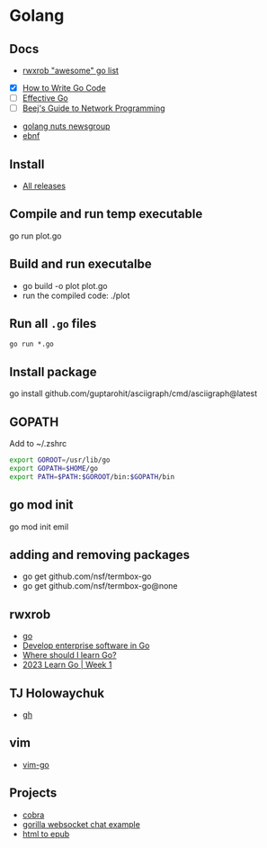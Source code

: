 # Golang

## Docs
- [rwxrob "awesome" go list](https://github.com/rwxrob/awesome-go?tab=readme-ov-file)
- [x] [How to Write Go Code](https://go.dev/doc/code)
- [ ] [Effective Go](https://go.dev/doc/effective_go)
- [ ] [Beej's Guide to Network Programming](https://beej.us/guide/bgnet/html/split/)
- [golang nuts newsgroup](https://groups.google.com/g/golang-nuts)
- [ebnf](https://pkg.go.dev/golang.org/x/exp/ebnf)

## Install
- [All releases](https://go.dev/dl/)

## Compile and run temp executable
go run plot.go

## Build and run executalbe
- go build -o plot plot.go
- run the compiled code: ./plot

## Run all `.go` files
`go run *.go`

## Install package
go install github.com/guptarohit/asciigraph/cmd/asciigraph@latest

## GOPATH
Add to ~/.zshrc

```bash
export GOROOT=/usr/lib/go
export GOPATH=$HOME/go
export PATH=$PATH:$GOROOT/bin:$GOPATH/bin
```

## go mod init
go mod init emil

## adding and removing packages
- go get github.com/nsf/termbox-go
- go get github.com/nsf/termbox-go@none

## rwxrob
- [go](/pages/rwxrob.md#go)
- [Develop enterprise software in Go](https://skilstak.io/boost/go/)
- [Where should I learn Go?](https://www.youtube.com/watch?v=zRxa224BG80)
- [2023 Learn Go | Week 1](https://www.youtube.com/watch?v=rfspYuA-0EY)

## TJ Holowaychuk
- [gh](https://github.com/tj)

## vim
- [vim-go](https://github.com/fatih/vim-go)

## Projects
- [cobra](https://github.com/spf13/cobra)
- [gorilla websocket chat example](https://github.com/gorilla/websocket/tree/master/examples/chat)
- [html to epub](https://github.com/gonejack/html-to-epub)
